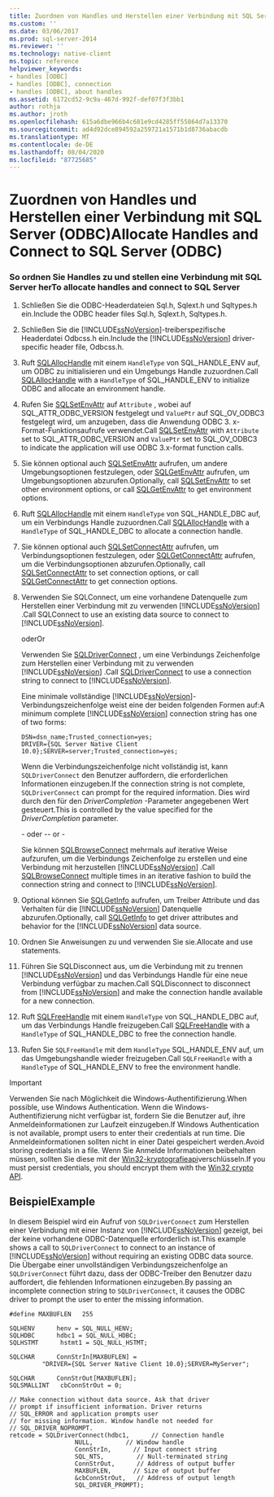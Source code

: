 ```yaml
---
title: Zuordnen von Handles und Herstellen einer Verbindung mit SQL Server (ODBC) | Microsoft-Dokumentation
ms.custom: ''
ms.date: 03/06/2017
ms.prod: sql-server-2014
ms.reviewer: ''
ms.technology: native-client
ms.topic: reference
helpviewer_keywords:
- handles [ODBC]
- handles [ODBC], connection
- handles [ODBC], about handles
ms.assetid: 6172cd52-9c9a-467d-992f-def07f3f3bb1
author: rothja
ms.author: jroth
ms.openlocfilehash: 615a6dbe966b4c681e9cd4285ff55864d7a13370
ms.sourcegitcommit: ad4d92dce894592a259721a1571b1d8736abacdb
ms.translationtype: MT
ms.contentlocale: de-DE
ms.lasthandoff: 08/04/2020
ms.locfileid: "87725685"
---
```

# <a name="allocate-handles-and-connect-to-sql-server-odbc"></a><span data-ttu-id="fdf3b-102">Zuordnen von Handles und Herstellen einer Verbindung mit SQL Server (ODBC)</span><span class="sxs-lookup"><span data-stu-id="fdf3b-102">Allocate Handles and Connect to SQL Server (ODBC)</span></span>
    
### <a name="to-allocate-handles-and-connect-to-sql-server"></a><span data-ttu-id="fdf3b-103">So ordnen Sie Handles zu und stellen eine Verbindung mit SQL Server her</span><span class="sxs-lookup"><span data-stu-id="fdf3b-103">To allocate handles and connect to SQL Server</span></span>  
  
1.  <span data-ttu-id="fdf3b-104">Schließen Sie die ODBC-Headerdateien Sql.h, Sqlext.h und Sqltypes.h ein.</span><span class="sxs-lookup"><span data-stu-id="fdf3b-104">Include the ODBC header files Sql.h, Sqlext.h, Sqltypes.h.</span></span>  
  
2.  <span data-ttu-id="fdf3b-105">Schließen Sie die [!INCLUDE[ssNoVersion](../../includes/ssnoversion-md.md)]-treiberspezifische Headerdatei Odbcss.h ein.</span><span class="sxs-lookup"><span data-stu-id="fdf3b-105">Include the [!INCLUDE[ssNoVersion](../../includes/ssnoversion-md.md)] driver-specific header file, Odbcss.h.</span></span>  
  
3.  <span data-ttu-id="fdf3b-106">Ruft [SQLAllocHandle](https://go.microsoft.com/fwlink/?LinkId=58396) mit einem `HandleType` von SQL_HANDLE_ENV auf, um ODBC zu initialisieren und ein Umgebungs Handle zuzuordnen.</span><span class="sxs-lookup"><span data-stu-id="fdf3b-106">Call [SQLAllocHandle](https://go.microsoft.com/fwlink/?LinkId=58396) with a `HandleType` of SQL_HANDLE_ENV to initialize ODBC and allocate an environment handle.</span></span>  
  
4.  <span data-ttu-id="fdf3b-107">Rufen Sie [SQLSetEnvAttr](../native-client-odbc-api/sqlsetenvattr.md) auf `Attribute` , wobei auf SQL_ATTR_ODBC_VERSION festgelegt und `ValuePtr` auf SQL_OV_ODBC3 festgelegt wird, um anzugeben, dass die Anwendung ODBC 3. x-Format-Funktionsaufrufe verwendet.</span><span class="sxs-lookup"><span data-stu-id="fdf3b-107">Call [SQLSetEnvAttr](../native-client-odbc-api/sqlsetenvattr.md) with `Attribute` set to SQL_ATTR_ODBC_VERSION and `ValuePtr` set to SQL_OV_ODBC3 to indicate the application will use ODBC 3.x-format function calls.</span></span>  
  
5.  <span data-ttu-id="fdf3b-108">Sie können optional auch [SQLSetEnvAttr](../native-client-odbc-api/sqlsetenvattr.md) aufrufen, um andere Umgebungsoptionen festzulegen, oder [SQLGetEnvAttr](https://go.microsoft.com/fwlink/?LinkId=58403) aufrufen, um Umgebungsoptionen abzurufen.</span><span class="sxs-lookup"><span data-stu-id="fdf3b-108">Optionally, call [SQLSetEnvAttr](../native-client-odbc-api/sqlsetenvattr.md) to set other environment options, or call [SQLGetEnvAttr](https://go.microsoft.com/fwlink/?LinkId=58403) to get environment options.</span></span>  
  
6.  <span data-ttu-id="fdf3b-109">Ruft [SQLAllocHandle](https://go.microsoft.com/fwlink/?LinkId=58396) mit einem `HandleType` von SQL_HANDLE_DBC auf, um ein Verbindungs Handle zuzuordnen.</span><span class="sxs-lookup"><span data-stu-id="fdf3b-109">Call [SQLAllocHandle](https://go.microsoft.com/fwlink/?LinkId=58396) with a `HandleType` of SQL_HANDLE_DBC to allocate a connection handle.</span></span>  
  
7.  <span data-ttu-id="fdf3b-110">Sie können optional auch [SQLSetConnectAttr](../native-client-odbc-api/sqlsetconnectattr.md) aufrufen, um Verbindungsoptionen festzulegen, oder [SQLGetConnectAttr](../native-client-odbc-api/sqlgetconnectattr.md) aufrufen, um die Verbindungsoptionen abzurufen.</span><span class="sxs-lookup"><span data-stu-id="fdf3b-110">Optionally, call [SQLSetConnectAttr](../native-client-odbc-api/sqlsetconnectattr.md) to set connection options, or call [SQLGetConnectAttr](../native-client-odbc-api/sqlgetconnectattr.md) to get connection options.</span></span>  
  
8.  <span data-ttu-id="fdf3b-111">Verwenden Sie SQLConnect, um eine vorhandene Datenquelle zum Herstellen einer Verbindung mit zu verwenden [!INCLUDE[ssNoVersion](../../includes/ssnoversion-md.md)] .</span><span class="sxs-lookup"><span data-stu-id="fdf3b-111">Call SQLConnect to use an existing data source to connect to [!INCLUDE[ssNoVersion](../../includes/ssnoversion-md.md)].</span></span>  
  
     <span data-ttu-id="fdf3b-112">oder</span><span class="sxs-lookup"><span data-stu-id="fdf3b-112">Or</span></span>  
  
     <span data-ttu-id="fdf3b-113">Verwenden Sie [SQLDriverConnect](../native-client-odbc-api/sqldriverconnect.md) , um eine Verbindungs Zeichenfolge zum Herstellen einer Verbindung mit zu verwenden [!INCLUDE[ssNoVersion](../../includes/ssnoversion-md.md)] .</span><span class="sxs-lookup"><span data-stu-id="fdf3b-113">Call [SQLDriverConnect](../native-client-odbc-api/sqldriverconnect.md) to use a connection string to connect to [!INCLUDE[ssNoVersion](../../includes/ssnoversion-md.md)].</span></span>  
  
     <span data-ttu-id="fdf3b-114">Eine minimale vollständige [!INCLUDE[ssNoVersion](../../includes/ssnoversion-md.md)]-Verbindungszeichenfolge weist eine der beiden folgenden Formen auf:</span><span class="sxs-lookup"><span data-stu-id="fdf3b-114">A minimum complete [!INCLUDE[ssNoVersion](../../includes/ssnoversion-md.md)] connection string has one of two forms:</span></span>  
  
    ```  
    DSN=dsn_name;Trusted_connection=yes;  
    DRIVER={SQL Server Native Client 10.0};SERVER=server;Trusted_connection=yes;  
    ```  
  
     <span data-ttu-id="fdf3b-115">Wenn die Verbindungszeichenfolge nicht vollständig ist, kann `SQLDriverConnect` den Benutzer auffordern, die erforderlichen Informationen einzugeben.</span><span class="sxs-lookup"><span data-stu-id="fdf3b-115">If the connection string is not complete, `SQLDriverConnect` can prompt for the required information.</span></span> <span data-ttu-id="fdf3b-116">Dies wird durch den für den *DriverCompletion* -Parameter angegebenen Wert gesteuert.</span><span class="sxs-lookup"><span data-stu-id="fdf3b-116">This is controlled by the value specified for the *DriverCompletion* parameter.</span></span>  
  
     <span data-ttu-id="fdf3b-117">\- oder -</span><span class="sxs-lookup"><span data-stu-id="fdf3b-117">\- or -</span></span>  
  
     <span data-ttu-id="fdf3b-118">Sie können [SQLBrowseConnect](../native-client-odbc-api/sqlbrowseconnect.md) mehrmals auf iterative Weise aufzurufen, um die Verbindungs Zeichenfolge zu erstellen und eine Verbindung mit herzustellen [!INCLUDE[ssNoVersion](../../includes/ssnoversion-md.md)] .</span><span class="sxs-lookup"><span data-stu-id="fdf3b-118">Call [SQLBrowseConnect](../native-client-odbc-api/sqlbrowseconnect.md) multiple times in an iterative fashion to build the connection string and connect to [!INCLUDE[ssNoVersion](../../includes/ssnoversion-md.md)].</span></span>  
  
9. <span data-ttu-id="fdf3b-119">Optional können Sie [SQLGetInfo](../native-client-odbc-api/sqlgetinfo.md) aufrufen, um Treiber Attribute und das Verhalten für die [!INCLUDE[ssNoVersion](../../includes/ssnoversion-md.md)] Datenquelle abzurufen.</span><span class="sxs-lookup"><span data-stu-id="fdf3b-119">Optionally, call [SQLGetInfo](../native-client-odbc-api/sqlgetinfo.md) to get driver attributes and behavior for the [!INCLUDE[ssNoVersion](../../includes/ssnoversion-md.md)] data source.</span></span>  
  
10. <span data-ttu-id="fdf3b-120">Ordnen Sie Anweisungen zu und verwenden Sie sie.</span><span class="sxs-lookup"><span data-stu-id="fdf3b-120">Allocate and use statements.</span></span>  
  
11. <span data-ttu-id="fdf3b-121">Führen Sie SQLDisconnect aus, um die Verbindung mit zu trennen [!INCLUDE[ssNoVersion](../../includes/ssnoversion-md.md)] und das Verbindungs Handle für eine neue Verbindung verfügbar zu machen.</span><span class="sxs-lookup"><span data-stu-id="fdf3b-121">Call SQLDisconnect to disconnect from [!INCLUDE[ssNoVersion](../../includes/ssnoversion-md.md)] and make the connection handle available for a new connection.</span></span>  
  
12. <span data-ttu-id="fdf3b-122">Ruft [SQLFreeHandle](../native-client-odbc-api/sqlfreehandle.md) mit einem `HandleType` von SQL_HANDLE_DBC auf, um das Verbindungs Handle freizugeben.</span><span class="sxs-lookup"><span data-stu-id="fdf3b-122">Call [SQLFreeHandle](../native-client-odbc-api/sqlfreehandle.md) with a `HandleType` of SQL_HANDLE_DBC to free the connection handle.</span></span>  
  
13. <span data-ttu-id="fdf3b-123">Rufen Sie `SQLFreeHandle` mit dem `HandleType` SQL_HANDLE_ENV auf, um das Umgebungshandle wieder freizugeben.</span><span class="sxs-lookup"><span data-stu-id="fdf3b-123">Call `SQLFreeHandle` with a `HandleType` of SQL_HANDLE_ENV to free the environment handle.</span></span>  
  
> [!IMPORTANT]  
>  <span data-ttu-id="fdf3b-124">Verwenden Sie nach Möglichkeit die Windows-Authentifizierung.</span><span class="sxs-lookup"><span data-stu-id="fdf3b-124">When possible, use Windows Authentication.</span></span> <span data-ttu-id="fdf3b-125">Wenn die Windows-Authentifizierung nicht verfügbar ist, fordern Sie die Benutzer auf, ihre Anmeldeinformationen zur Laufzeit einzugeben.</span><span class="sxs-lookup"><span data-stu-id="fdf3b-125">If Windows Authentication is not available, prompt users to enter their credentials at run time.</span></span> <span data-ttu-id="fdf3b-126">Die Anmeldeinformationen sollten nicht in einer Datei gespeichert werden.</span><span class="sxs-lookup"><span data-stu-id="fdf3b-126">Avoid storing credentials in a file.</span></span> <span data-ttu-id="fdf3b-127">Wenn Sie Anmelde Informationen beibehalten müssen, sollten Sie diese mit der [Win32-kryptografieapi](https://go.microsoft.com/fwlink/?LinkId=64532)verschlüsseln.</span><span class="sxs-lookup"><span data-stu-id="fdf3b-127">If you must persist credentials, you should encrypt them with the [Win32 crypto API](https://go.microsoft.com/fwlink/?LinkId=64532).</span></span>  
  
## <a name="example"></a><span data-ttu-id="fdf3b-128">Beispiel</span><span class="sxs-lookup"><span data-stu-id="fdf3b-128">Example</span></span>  
 <span data-ttu-id="fdf3b-129">In diesem Beispiel wird ein Aufruf von `SQLDriverConnect` zum Herstellen einer Verbindung mit einer Instanz von [!INCLUDE[ssNoVersion](../../includes/ssnoversion-md.md)] gezeigt, bei der keine vorhandene ODBC-Datenquelle erforderlich ist.</span><span class="sxs-lookup"><span data-stu-id="fdf3b-129">This example shows a call to `SQLDriverConnect` to connect to an instance of [!INCLUDE[ssNoVersion](../../includes/ssnoversion-md.md)] without requiring an existing ODBC data source.</span></span> <span data-ttu-id="fdf3b-130">Die Übergabe einer unvollständigen Verbindungszeichenfolge an `SQLDriverConnect` führt dazu, dass der ODBC-Treiber den Benutzer dazu auffordert, die fehlenden Informationen einzugeben.</span><span class="sxs-lookup"><span data-stu-id="fdf3b-130">By passing an incomplete connection string to `SQLDriverConnect`, it causes the ODBC driver to prompt the user to enter the missing information.</span></span>  
  
```  
#define MAXBUFLEN   255  
  
SQLHENV      henv = SQL_NULL_HENV;  
SQLHDBC      hdbc1 = SQL_NULL_HDBC;  
SQLHSTMT      hstmt1 = SQL_NULL_HSTMT;  
  
SQLCHAR      ConnStrIn[MAXBUFLEN] =  
         "DRIVER={SQL Server Native Client 10.0};SERVER=MyServer";  
  
SQLCHAR      ConnStrOut[MAXBUFLEN];  
SQLSMALLINT   cbConnStrOut = 0;  
  
// Make connection without data source. Ask that driver   
// prompt if insufficient information. Driver returns  
// SQL_ERROR and application prompts user  
// for missing information. Window handle not needed for  
// SQL_DRIVER_NOPROMPT.  
retcode = SQLDriverConnect(hdbc1,      // Connection handle  
                  NULL,         // Window handle  
                  ConnStrIn,      // Input connect string  
                  SQL_NTS,         // Null-terminated string  
                  ConnStrOut,      // Address of output buffer  
                  MAXBUFLEN,      // Size of output buffer  
                  &cbConnStrOut,   // Address of output length  
                  SQL_DRIVER_PROMPT);  
```  
  
  
